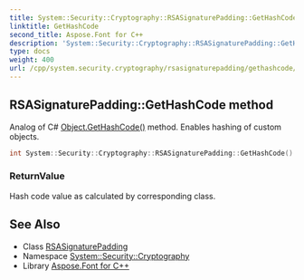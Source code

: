 ```yaml
---
title: System::Security::Cryptography::RSASignaturePadding::GetHashCode method
linktitle: GetHashCode
second_title: Aspose.Font for C++
description: 'System::Security::Cryptography::RSASignaturePadding::GetHashCode method. Analog of C# Object.GetHashCode() method. Enables hashing of custom objects in C++.'
type: docs
weight: 400
url: /cpp/system.security.cryptography/rsasignaturepadding/gethashcode/
---
```

## RSASignaturePadding::GetHashCode method


Analog of C# [Object.GetHashCode()](../../../system/object/gethashcode/) method. Enables hashing of custom objects.

```cpp
int System::Security::Cryptography::RSASignaturePadding::GetHashCode() const override
```


### ReturnValue

Hash code value as calculated by corresponding class.

## See Also

* Class [RSASignaturePadding](../)
* Namespace [System::Security::Cryptography](../../)
* Library [Aspose.Font for C++](../../../)

